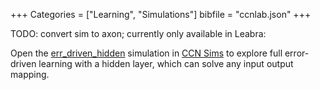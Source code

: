 +++
Categories = ["Learning", "Simulations"]
bibfile = "ccnlab.json"
+++

TODO: convert sim to axon; currently only available in Leabra:

Open the [err_driven_hidden](https://compcogneuro.org/sims/ch4/err_driven_hidden) simulation in [CCN Sims](https://compcogneuro.org/simulations) to explore full error-driven learning with a hidden layer, which can solve any input output mapping.


